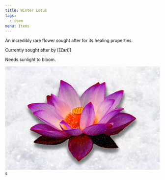 ```yaml
---
title: Winter Lotus
tags:
  - item
menu: Items
---
```


An incredibly rare flower sought after for its healing properties.

Currently sought after by [[Zari]]

Needs sunlight to bloom.

![](../../assets/winter-lotus.png)s